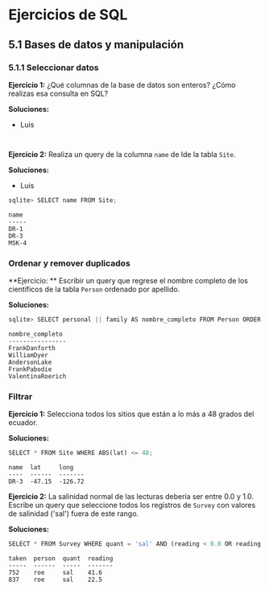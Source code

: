 # Ejercicios de SQL

## 5.1 Bases de datos y manipulación

### 5.1.1 Seleccionar datos

**Ejercicio 1:**  ¿Qué columnas de la base de datos son enteros? ¿Cómo realizas esa consulta en SQL?

**Soluciones:**

 - Luis

```python


```
```output

```
**Ejercicio 2:** Realiza un query de la columna `name` de lde la tabla `Site`.

**Soluciones:**

 - Luis

```python
sqlite> SELECT name FROM Site;

```
```output
name
-----
DR-1
DR-3
MSK-4
```

### Ordenar y remover duplicados
**Ejercicio: ** Escribir un query que regrese el nombre completo de los científicos de la tabla `Person` ordenado por apellido.

**Soluciones:**

```python
sqlite> SELECT personal || family AS nombre_completo FROM Person ORDER BY family;

```
```output
nombre_completo
----------------
FrankDanforth
WilliamDyer
AndersonLake
FrankPabodie
ValentinaRoerich
```

### Filtrar

**Ejercicio 1:** Selecciona todos los sitios que están a lo más a 48 grados del ecuador.

**Soluciones:**

```python
SELECT * FROM Site WHERE ABS(lat) <= 48;

```
```output
name  lat     long
----  ------  -------
DR-3  -47.15  -126.72
```


**Ejercicio 2:** La salinidad normal de las lecturas debería ser entre 0.0 y 1.0. Escribe un query que seleccione todos los registros de `Survey` con valores de salinidad ('sal') fuera de este rango.

**Soluciones:**

```python
SELECT * FROM Survey WHERE quant = 'sal' AND (reading < 0.0 OR reading > 1.0);


```
```output
taken  person  quant  reading
-----  ------  -----  -------
752    roe     sal    41.6
837    roe     sal    22.5
```





















